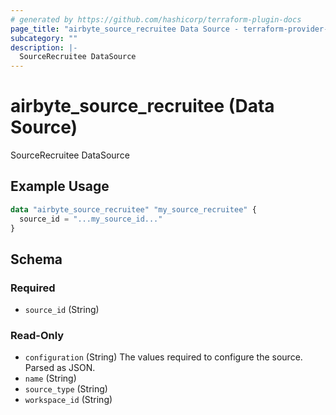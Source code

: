 ```yaml
---
# generated by https://github.com/hashicorp/terraform-plugin-docs
page_title: "airbyte_source_recruitee Data Source - terraform-provider-airbyte"
subcategory: ""
description: |-
  SourceRecruitee DataSource
---
```


# airbyte_source_recruitee (Data Source)

SourceRecruitee DataSource

## Example Usage

```terraform
data "airbyte_source_recruitee" "my_source_recruitee" {
  source_id = "...my_source_id..."
}
```

<!-- schema generated by tfplugindocs -->
## Schema

### Required

- `source_id` (String)

### Read-Only

- `configuration` (String) The values required to configure the source. Parsed as JSON.
- `name` (String)
- `source_type` (String)
- `workspace_id` (String)
